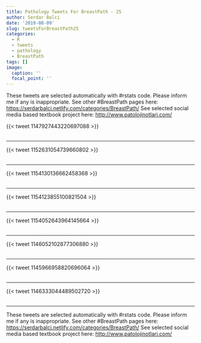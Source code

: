 ```yaml
---
title: Pathology Tweets For BreastPath - 25
author: Serdar Balci
date: '2019-08-09'
slug: tweetsForBreastPath25
categories:
  - R
  - tweets
  - pathology
  - BreastPath
tags: []
image:
  caption: ''
  focal_point: ''
---
```



These tweets are selected automatically with #rstats code. Please inform me if any is inappropriate.
See other #BreastPath pages here: https://serdarbalci.netlify.com/categories/BreastPath/ 
See selected social media based textbook project here: http://www.patolojinotlari.com/

{{< tweet 1147927443220697088 >}}
<br>
<br>
<hr>
{{< tweet 1152631054739660802 >}}
<br>
<br>
<hr>
{{< tweet 1154130136662458368 >}}
<br>
<br>
<hr>
{{< tweet 1154123855100821504 >}}
<br>
<br>
<hr>
{{< tweet 1154052643964145664 >}}
<br>
<br>
<hr>
{{< tweet 1146052102877306880 >}}
<br>
<br>
<hr>
{{< tweet 1145966958820696064 >}}
<br>
<br>
<hr>
{{< tweet 1146333044489502720 >}}
<br>
<br>
<hr>


These tweets are selected automatically with #rstats code. Please inform me if any is inappropriate.
See other #BreastPath pages here: https://serdarbalci.netlify.com/categories/BreastPath/ 
See selected social media based textbook project here: http://www.patolojinotlari.com/

